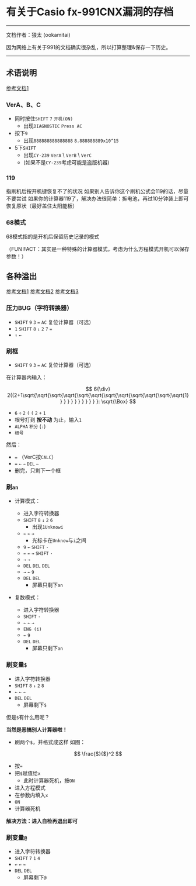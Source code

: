 # 有关于Casio fx-991CNX漏洞的存档 
---

文档作者：狼太 (ookamitai)

因为网络上有关于991的文档确实很杂乱，所以打算整理&保存一下历史。

---
## 术语说明

[参考文档1](https://zhuanlan.zhihu.com/p/261156688)

### VerA、B、C

- 同时按住`SHIFT` `7` `开机(ON)`
    - 出现`DIAGNOSTIC` `Press AC`
- 按下`9`
    - 出现`888888888888888` `8.888888889x10^15`
- 5下`SHIFT`
    - 出现`CY-239` `VerA` \ `VerB` \ `VerC`
    - (如果不是`CY-239`考虑可能是盗版机器)

### 119

指刷机后按开机键恢复不了的状况
如果别人告诉你这个刷机公式会119的话，尽量不要尝试
如果你的计算器119了，解决办法很简单：拆电池，再过10分钟装上即可恢复原状（最好盖住太阳能板）

### 68模式

68模式指的是开机后保留历史记录的模式

（FUN FACT：其实是一种特殊的计算器模式，考虑为什么方程模式开机可以保存参数！）

## 各种溢出

[参考文档1](https://tieba.baidu.com/p/3810670052)
[参考文档2](https://zhuanlan.zhihu.com/p/261156688)
[参考文档3](https://zhuanlan.zhihu.com/p/464012892)


### 压力BUG（字符转换器）
- `SHIFT` `9` `3` `=` `AC` 复位计算器（可选）
- `1` `SHIFT` `8` `↓` `2` `7` `=`
- `↑` `←`

### 刷框

- `SHIFT` `9` `3` `=` `AC` 复位计算器（可选）

在计算器内输入：  

$$ 6{\div} 2((2+1\sqrt{\sqrt{\sqrt{\sqrt{\sqrt{\sqrt{\sqrt{\sqrt{\sqrt{\sqrt{\sqrt{\sqrt{1} } } } } } } } } } } }: \sqrt{\Box} $$

- `6` `÷` `2` `(` `(` `2` `+` `1`
- 根号打到 **按不动** 为止，输入`1`
- `ALPHA` `积分` (`:`)
- `根号`

然后：

- `=` （VerC按`CALC`）
- `=` `←` `→` `DEL` `←`
- 删完，只剩下一个框

### 刷`an`

- 计算模式：
    - 进入字符转换器
    - `SHIFT` `8` `↓` `2` `6`
        - 出现`1Unknowi`
    - `←` `←` `→`
        - 光标卡在`Unknow`与`i`之间
    - `9` `←` `SHIFT` `·` 
    - `←` `←` `→` `SHIFT` `·`
    - `→` `→`
    - `DEL` `DEL` `DEL`
    - `→` `←` `9`
    - `DEL` `DEL`
        - 屏幕只剩下`an`


- 复数模式：
    - 进入字符转换器
    - `SHIFT` `·`
    - `←` `←` `→`
    - `ENG (i)`
    - `←` `9`
    - `DEL` `DEL`
        - 屏幕只剩下`an`

### 刷变量`$`

- 进入字符转换器
- `SHIFT` `8` `↓` `2` `8`
- `←` `←` `→`
- `DEL` `DEL`
    - 屏幕剩下`$`

但是`$`有什么用呢？

**当然是恶搞别人计算器啦！**

- 刷两个`$`，并格式成这样
如图：

$$ \frac{$}{$}^2  $$

- 按`=`
- 把`$`赋值给`x`
  - 此时计算器死机，按`ON`
- 进入方程模式
- 在参数内填入`x`
- `ON`
- 计算器死机
  
**解决方法：进入自检再退出即可**

### 刷变量`@`

- 进入字符转换器
- `SHIFT` `7` `1` `4` 
- `←` `←` `→`
- `DEL` `DEL`
    - 屏幕剩下`@`
  
